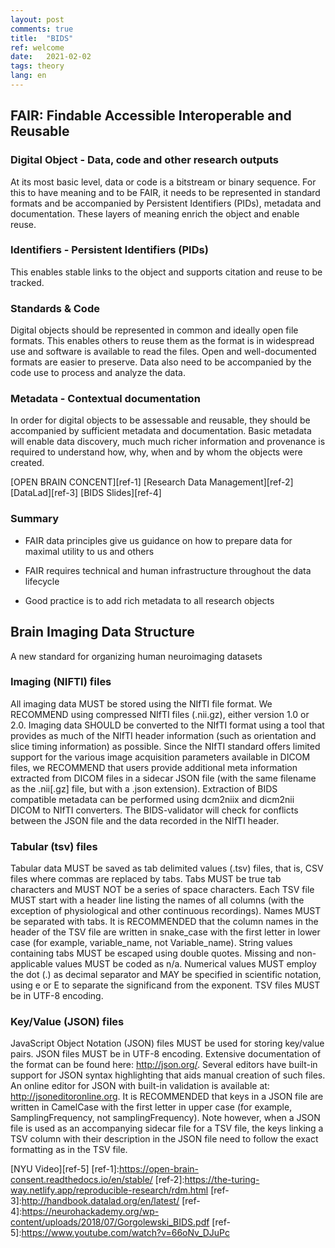 ```yaml
---
layout: post
comments: true
title:  "BIDS"
ref: welcome
date:   2021-02-02
tags: theory
lang: en
---
```


## FAIR: Findable Accessible Interoperable and Reusable

### Digital Object - Data, code and other research outputs
At its most basic level, data or code is a bitstream or binary sequence. For this to have meaning and to be FAIR, it needs to be represented in standard formats and be accompanied by Persistent Identifiers (PIDs), metadata and documentation. These layers of meaning enrich the object and enable reuse.

### Identifiers - Persistent Identifiers (PIDs)
This enables stable links to the object and supports citation and reuse to be tracked. 

### Standards & Code
Digital objects should be represented in common and ideally open file formats. This enables others to reuse them as the format is in widespread use and software is available to read the files. Open and well-documented formats are easier to preserve. Data also need to be accompanied by the code use to process and analyze the data.

### Metadata - Contextual documentation

In order for digital objects to be assessable and reusable, they should be accompanied by sufficient metadata and documentation. Basic metadata will enable data discovery, much much richer information and provenance is required to understand how, why, when and by whom the objects were created. 

[OPEN BRAIN CONCENT][ref-1]
[Research Data Management][ref-2]
[DataLad][ref-3]
[BIDS Slides][ref-4]

### Summary

+ FAIR data principles give us guidance on how to prepare data for maximal utility to us and others

+ FAIR requires technical and human infrastructure throughout the data lifecycle

+ Good practice is to add rich metadata to all research objects
## Brain Imaging Data Structure
A new standard for organizing human neuroimaging datasets
### Imaging (NIFTI) files
All imaging data MUST be stored using the NIfTI file format. We RECOMMEND using compressed NIfTI files (.nii.gz), either version 1.0 or 2.0. Imaging data SHOULD be converted to the NIfTI format using a tool that provides as much of the NIfTI header information (such as orientation and slice timing information) as possible. Since the NIfTI standard offers limited support for the various image acquisition parameters available in DICOM files, we RECOMMEND that users provide additional meta information extracted from DICOM files in a sidecar JSON file (with the same filename as the .nii[.gz] file, but with a .json extension). Extraction of BIDS compatible metadata can be performed using dcm2niix and dicm2nii DICOM to NIfTI converters. The BIDS-validator will check for conflicts between the JSON file and the data recorded in the NIfTI header.
### Tabular (tsv) files
Tabular data MUST be saved as tab delimited values (.tsv) files, that is, CSV files where commas are replaced by tabs. Tabs MUST be true tab characters and MUST NOT be a series of space characters. Each TSV file MUST start with a header line listing the names of all columns (with the exception of physiological and other continuous recordings). Names MUST be separated with tabs. It is RECOMMENDED that the column names in the header of the TSV file are written in snake_case with the first letter in lower case (for example, variable_name, not Variable_name). String values containing tabs MUST be escaped using double quotes. Missing and non-applicable values MUST be coded as n/a. Numerical values MUST employ the dot (.) as decimal separator and MAY be specified in scientific notation, using e or E to separate the significand from the exponent. TSV files MUST be in UTF-8 encoding.
### Key/Value (JSON) files
JavaScript Object Notation (JSON) files MUST be used for storing key/value pairs. JSON files MUST be in UTF-8 encoding. Extensive documentation of the format can be found here: http://json.org/. Several editors have built-in support for JSON syntax highlighting that aids manual creation of such files. An online editor for JSON with built-in validation is available at: http://jsoneditoronline.org. It is RECOMMENDED that keys in a JSON file are written in CamelCase with the first letter in upper case (for example, SamplingFrequency, not samplingFrequency). Note however, when a JSON file is used as an accompanying sidecar file for a TSV file, the keys linking a TSV column with their description in the JSON file need to follow the exact formatting as in the TSV file.

[NYU Video][ref-5]
[ref-1]:https://open-brain-consent.readthedocs.io/en/stable/
[ref-2]:https://the-turing-way.netlify.app/reproducible-research/rdm.html
[ref-3]:http://handbook.datalad.org/en/latest/
[ref-4]:https://neurohackademy.org/wp-content/uploads/2018/07/Gorgolewski_BIDS.pdf
[ref-5]:https://www.youtube.com/watch?v=66oNv_DJuPc